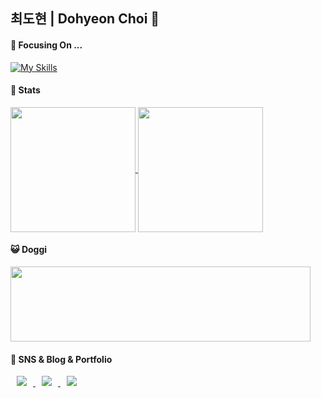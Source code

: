 ## 최도현 | Dohyeon Choi 🍒
#### 🎯 Focusing On ...
[![My Skills](https://skillicons.dev/icons?i=react,tailwind,ts)](https://skillicons.dev)


#### 🌟 Stats

<a href="https://github.com/dohy-eon">
  <img height=200 align="center" src="https://github-readme-stats.vercel.app/api?username=dohy-eon&theme=buefy" />
</a>
<a href="https://github.com/dohy-eon">
  <img height=200 align="center" src="https://github-readme-stats.vercel.app/api/top-langs?username=dohy-eon&layout=compact&langs_count=6&card_width=310&theme=buefy" />
</a>

#### 😺 Doggi

  <a href="https://www.gitanimals.org/en_US?utm_medium=image&utm_source=titeotty&utm_content=line">
    <img
      src="https://render.gitanimals.org/lines/dohy-eon?pet-id=716549041760358184"
      width="480"
      height="120"
    />
  </a>

#### 🍒 SNS & Blog & Portfolio
<a href="https://instagram.com/c_do.hy">
    <img 
        src="http://img.shields.io/badge/-Instagram-black?style=flat&logo=Instagram&link=https://instagram.com/c_do.hy/"
        style="height : auto; margin-left : 10px; margin-right : 10px;"/>
</a>
<a href="https://dohy.tistory.com/">
    <img 
        src="http://img.shields.io/badge/Tistory-000000?style=flat&logo=tistory&link=https://dohy.tistory.com/"
        style="height : auto; margin-left : 10px; margin-right : 10px;"/>
</a>
<a href="https://rose-tray-606.notion.site/10e7ae28f6ba802a9629c134d6eb4828">
  <img 
        src="http://img.shields.io/badge/-Portfolio-black?style=flat&logo=Portfolio&link=https://rose-tray-606.notion.site/10e7ae28f6ba802a9629c134d6eb4828"
        style="height : auto; margin-left : 10px; margin-right : 10px;"/>
</a>

<!-- <a href="https://hits.seeyoufarm.com">
    <img src="https://hits.seeyoufarm.com/api/count/incr/badge.svg?url=https%3A%2F%2Fgithub.com%2Ftiteotty&count_bg=%23000000&title_bg=%23555555&icon=&icon_color=%23E7E7E7&title=visits&edge_flat=false"/>
</a> -->

<!--![HTML5](https://img.shields.io/badge/html5-%23E34F26.svg?style=for-the-badge&logo=html5&logoColor=white) 
![CSS3](https://img.shields.io/badge/css3-%231572B6.svg?style=for-the-badge&logo=css3&logoColor=white) 
![JavaScript](https://img.shields.io/badge/javascript-%23323330.svg?style=for-the-badge&logo=javascript&logoColor=%23F7DF1E)
![Typescript](https://img.shields.io/badge/Typescript-3178C6?style=for-the-badge&logo=Typescript&logoColor=white)
![Java](https://img.shields.io/badge/java-%23ED8B00.svg?style=for-the-badge&logo=openjdk&logoColor=white)
![SpringBoot](https://img.shields.io/badge/springboot-6DB33F?style=for-the-badge&logo=springboot&logoColor=white) <br> 
![MySQL](https://img.shields.io/badge/mysql-4479A1.svg?style=for-the-badge&logo=mysql&logoColor=white)
![MongoDB](https://img.shields.io/badge/MongoDB-%234ea94b.svg?style=for-the-badge&logo=mongodb&logoColor=white) <br> --!>


<!-- #### ⚙️ Tech Stacks & Tools

[![My Skills](https://skillicons.dev/icons?i=spring,mysql,mongodb,docker,idea)](https://skillicons.dev)


[![My Skills](https://skillicons.dev/icons?i=react,nextjs,html,css,bootstrap,tailwind,js,ts,vscode)](https://skillicons.dev)


![React Native](https://img.shields.io/badge/react_native-%2320232a.svg?style=for-the-badge&logo=react&logoColor=%2361DAFB)
![Expo](https://img.shields.io/badge/expo-1C1E24?style=for-the-badge&logo=expo&logoColor=#D04A37) <br> --!>
